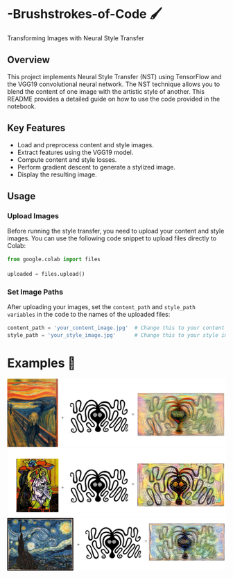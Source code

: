 # -Brushstrokes-of-Code 🖌️
Transforming Images with Neural Style Transfer

## Overview

This project implements Neural Style Transfer (NST) using TensorFlow and the VGG19 convolutional neural network. The NST technique allows you to blend the content of one image with the artistic style of another. This README provides a detailed guide on how to use the code provided in the notebook.

## Key Features
- Load and preprocess content and style images.
- Extract features using the VGG19 model.
- Compute content and style losses.
- Perform gradient descent to generate a stylized image.
- Display the resulting image.


## Usage

### Upload Images
Before running the style transfer, you need to upload your content and style images. You can use the following code snippet to upload files directly to Colab:

```python
from google.colab import files

uploaded = files.upload()
```

### Set Image Paths
After uploading your images, set the `content_path` and `style_path variables` in the code to the names of the uploaded files:

```python
content_path = 'your_content_image.jpg'  # Change this to your content image name
style_path = 'your_style_image.jpg'      # Change this to your style image name
```

# Examples 🎨

![](./assets/scream.png)
![](./assets/picasso.png)
![](./assets/starry_night.png)

